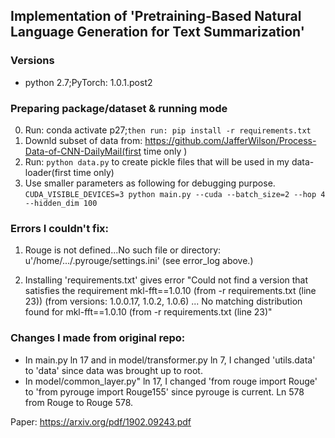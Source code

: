 ## Implementation of 'Pretraining-Based Natural Language Generation for Text Summarization'
### Versions
* python 2.7;PyTorch: 1.0.1.post2

### Preparing package/dataset & running mode
0. Run: conda activate p27;`then run: pip install -r requirements.txt` 
1. Downld subset of data from: https://github.com/JafferWilson/Process-Data-of-CNN-DailyMail(first time only )
2. Run: `python data.py` to create pickle files that will be used in my data-loader(first time only)
3. Use smaller parameters as following for debugging purpose. 
`CUDA_VISIBLE_DEVICES=3 python main.py --cuda --batch_size=2 --hop 4 --hidden_dim 100`

### Errors I couldn't fix:
1. Rouge is not defined...No such file or directory: u'/home/.../.pyrouge/settings.ini' (see error_log above.)

2. Installing 'requirements.txt' gives error "Could not find a version that satisfies the requirement mkl-fft==1.0.10 (from -r requirements.txt (line 23)) (from versions: 1.0.0.17, 1.0.2, 1.0.6) ... No matching distribution found for mkl-fft==1.0.10 (from -r requirements.txt (line 23)"

### Changes I made from original repo:
* In  main.py ln 17 and in  model/transformer.py ln 7, I changed 'utils.data' to 'data' since data was brought up to root. 
* In model/common_layer.py" ln 17, I changed 'from rouge import Rouge' to 'from pyrouge import Rouge155' since pyrouge is current. Ln 578 from Rouge to Rouge 578.

Paper: https://arxiv.org/pdf/1902.09243.pdf 
